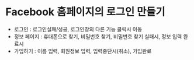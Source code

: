 
<h1 bold>Facebook 홈페이지의 로그인 만들기</h1>

-  로그인 : 로그인실패/성공, 로그인창의 다른 기능 클릭시 이동
-  정보 페이지 : 휴대폰으로 찾기, 비밀번호 찾기, 비밀번호 찾기 실패시, 정보 입력 완료시
-  가입하기 : 이름 입력, 회원정보 입력, 입력중단시(취소), 가입완료
